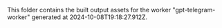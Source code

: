 This folder contains the built output assets for the worker "gpt-telegram-worker" generated at 2024-10-08T19:18:27.912Z.
